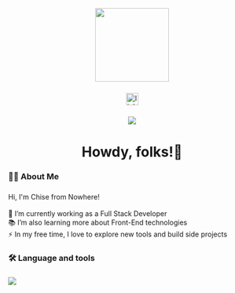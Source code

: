 <div align="center">
  <img height="150" src="https://media0.giphy.com/media/v1.Y2lkPTc5MGI3NjExZ2ludHAzdm1sNnZmN3Rvazg5eWhtOG5peWtlNzRyM3V4emN4bXUxbiZlcD12MV9pbnRlcm5hbF9naWZfYnlfaWQmY3Q9cw/62xKitsd56K9q/giphy.gif"  />
</div>

###

<div align="center">
  <a href="https://www.linkedin.com/in/bagaspermanaa/" target="_blank" rel="noopener noreferrer">
    <img src="https://img.shields.io/static/v1?message=LinkedIn&logo=linkedin&label=&color=0077B5&logoColor=white&labelColor=&style=for-the-badge" height="25" alt="linkedin logo" />
  </a>
</div>

###

<div align="center">
  <img src="https://visitor-badge.laobi.icu/badge?page_id=maurodesouza.maurodesouza&"  />
</div>

###

<h1 align="center">Howdy, folks!👋</h1>

###

<h3 align="left">👩‍💻  About Me</h3>

###

<p align="left">
  Hi, I'm Chise from Nowhere!<br><br>
  🔭 I’m currently working as a Full Stack Developer<br>
  📚 I’m also learning more about Front-End technologies<br>
  ⚡ In my free time, I love to explore new tools and build side projects
</p>

###

<h3 align="left">🛠 Language and tools</h3>

###

<div align="left">
  <img src="https://skillicons.dev/icons?i=git,html,css,js,react,php,laravel,dart,flutter,npm,vue,mysql,tailwind,androidstudio,vscode" />
</div>

###
